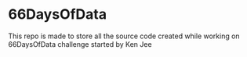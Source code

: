 # 66DaysOfData
This repo is made to store all the source code created while working on 66DaysOfData challenge started by Ken Jee
